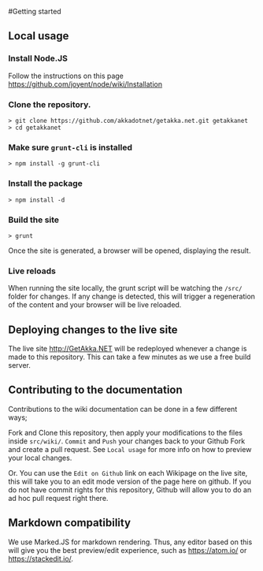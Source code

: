 #Getting started

## Local usage

### Install Node.JS

Follow the instructions on this page https://github.com/joyent/node/wiki/Installation

### Clone the repository.
```
> git clone https://github.com/akkadotnet/getakka.net.git getakkanet
> cd getakkanet
```

### Make sure `grunt-cli` is installed
```
> npm install -g grunt-cli
```


### Install the package
```
> npm install -d
```

### Build the site
```
> grunt
```

Once the site is generated, a browser will be opened, displaying the result.

### Live reloads
When running the site locally, the grunt script will be watching the `/src/` folder for changes.
If any change is detected, this will trigger a regeneration of the content and your browser will be live reloaded.

## Deploying changes to the live site

The live site http://GetAkka.NET will be redeployed whenever a change is made to this repository.
This can take a few minutes as we use a free build server.

## Contributing to the documentation

Contributions to the wiki documentation can be done in a few different ways;

Fork and Clone this repository, then apply your modifications to the files inside `src/wiki/`.
`Commit` and `Push` your changes back to your Github Fork and create a pull request.
See `Local usage` for more info on how to preview your local changes.

Or.
You can use the `Edit on Github` link on each Wikipage on the live site, this will take you to an edit mode version of the page here on github.
If you do not have commit rights for this repository, Github will allow you to do an ad hoc pull request right there.


## Markdown compatibility

We use Marked.JS for markdown rendering.
Thus, any editor based on this will give you the best preview/edit experience, such as https://atom.io/ or https://stackedit.io/.
